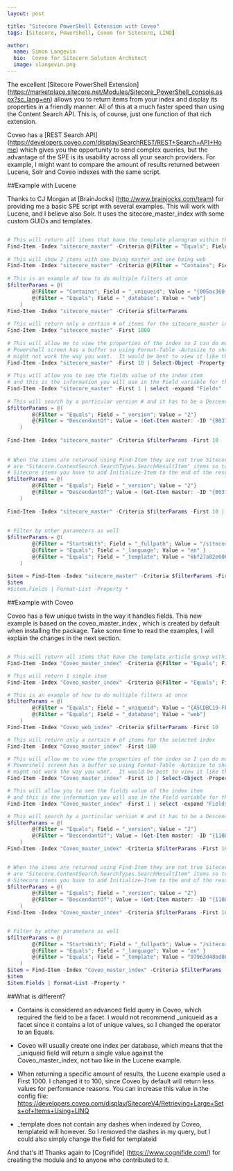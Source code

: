 ```yaml
---
layout: post

title: "Sitecore PowerShell Extension with Coveo"
tags: [Sitecore, PowerShell, Coveo for Sitecore, LINQ]

author:
  name: Simon Langevin
  bio:  Coveo for Sitecore Solution Architect
  image: slangevin.png
---
```


The excellent [Sitecore PowerShell Extension]  (https://marketplace.sitecore.net/Modules/Sitecore_PowerShell_console.aspx?sc_lang=en) allows you to return items from your index and display its properties in a friendly manner. All of this at a much faster speed than using the Content Search API. This is, of course, just one function of that rich extension.

<!-- more -->

Coveo has a [REST Search API] (https://developers.coveo.com/display/SearchREST/REST+Search+API+Home) which gives you the opportunity to send complex queries, but the advantage of the SPE is its usability across all your search providers. For example, I might want to compare the amount of results returned between Lucene, Solr and Coveo indexes with the same script. 

##Example with Lucene

Thanks to CJ Morgan at [BrainJocks] (http://www.brainjocks.com/team) for providing me a basic SPE script with several examples.
This will work with Lucene, and I believe also Solr. It uses the sitecore_master_index with some custom GUIDs and templates.

```powershell

# This will return all items that have the template planogram within the the index sitecore_master
Find-Item -Index "sitecore_master" -Criteria @{Filter = "Equals"; Field = "_templatename"; Value = "Planogram"} 
 
# This will show 2 items with one being master and one being web
Find-Item -Index "sitecore_master" -Criteria @{Filter = "Contains"; Field = "_uniqueid"; Value = "{005ac360-4daa-4de7-b158-88b193f8f5bc}"}
 
# This is an example of how to do multiple filters at once
$filterParams = @(
        @{Filter = "Contains"; Field = "_uniqueid"; Value = "{005ac360-4daa-4de7-b158-88b193f8f5bc}"},
        @{Filter = "Equals"; Field = "_database"; Value = "web"}
    )   
Find-Item -Index "sitecore_master" -Criteria $filterParams
 
# This will return only a certain # of items for the sitecore_master index
Find-Item -Index "sitecore_master" -First 1000
 
# This will allow me to view the properties of the index so I can do more work on it
# Powershell screen has a buffer so using Format-Table -Autosize to show it horizontally
# might not work the way you want.  It would be best to view it like this and then filter from there
Find-Item -Index "sitecore_master" -First 10 | Select-Object -Property *
 
# This will allow you to see the fields value of the index item
# and this is the information you will use in the Field variable for the Filter
Find-Item -Index "sitecore_master" -First 1 | select -expand "Fields"
 
# This will search by a particular version # and it has to be a Descendant of the items
$filterParams = @(
        @{Filter = "Equals"; Field = "_version"; Value = "2"}
        @{Filter = "DescendantOf"; Value = (Get-Item master: -ID "{B03731AD-B04C-41B6-944C-D21BBC5926D4}") }
    )
 
Find-Item -Index "sitecore_master" -Criteria $filterParams -First 10
 
 
# When the items are returned using Find-Item they are not true Sitecore Items but instead
# are "Sitecore.ContentSearch.SearchTypes.SearchResultItem" items so to make them into regular
# Sitecore items you have to add Initialize-Item to the end of the results like below
$filterParams = @(
        @{Filter = "Equals"; Field = "_version"; Value = "2"}
        @{Filter = "DescendantOf"; Value = (Get-Item master: -ID "{B03731AD-B04C-41B6-944C-D21BBC5926D4}") }
    )
 
Find-Item -Index "sitecore_master" -Criteria $filterParams -First 10 | Initialize-Item
 
 
# Filter by other parameters as well
$filterParams = @(
        @{Filter = "StartsWith"; Field = "_fullpath"; Value = "/sitecore/content/Markets/301UnitedStates_301/Snippets/Detailed Business Reviews"}
        @{Filter = "Equals"; Field = "_language"; Value = "en" }
        @{Filter = "Equals"; Field = "_template"; Value = "6bf27a02e6064608b7d3f02ea3a30955"}
    )
 
$item = Find-Item -Index "sitecore_master" -Criteria $filterParams -First 10 #| Initialize-Item
$item
#$item.Fields | Format-List -Property *


```

##Example with Coveo

Coveo has a few unique twists in the way it handles fields. This new example is based on the coveo_master_index , which is created by default when installing the package. Take some time to read the examples, I will explain the changes in the next section.

```powershell

# This will return all items that have the template article group within the the index Coveo Master
Find-Item -Index "Coveo_master_index" -Criteria @{Filter = "Equals"; Field = "_templatename"; Value = "Article Group"} 

# This will return 1 single item
Find-Item -Index "Coveo_master_index" -Criteria @{Filter = "Equals"; Field = "_uniqueid"; Value = "{A5CDBC19-FFEA-4801-81A6-2B87F318B275}"}

# This is an example of how to do multiple filters at once
$filterParams = @(
        @{Filter = "Equals"; Field = "_uniqueid"; Value = "{A5CDBC19-FFEA-4801-81A6-2B87F318B275}"},
        @{Filter = "Equals"; Field = "_database"; Value = "web"}
    )
Find-Item -Index "Coveo_web_index" -Criteria $filterParams -First 10

# This will return only a certain # of items for the selected index
Find-Item -Index "Coveo_master_index" -First 100

# This will allow me to view the properties of the index so I can do more work on it
# Powershell screen has a buffer so using Format-Table -Autosize to show it horizontally
# might not work the way you want.  It would be best to view it like this and then filter from there
Find-Item -Index "Coveo_master_index" -First 10 | Select-Object -Property *

# This will allow you to see the fields value of the index item
# and this is the information you will use in the Field variable for the Filter
Find-Item -Index "Coveo_master_index" -First 1 | select -expand "Fields"

# This will search by a particular version # and it has to be a Descendant of the items
$filterParams = @(
        @{Filter = "Equals"; Field = "_version"; Value = "2"}
        @{Filter = "DescendantOf"; Value = (Get-Item master: -ID "{110D559F-DEA5-42EA-9C1C-8A5DF7E70EF9}") }
    )
Find-Item -Index "Coveo_master_index" -Criteria $filterParams -First 10


# When the items are returned using Find-Item they are not true Sitecore Items but instead
# are "Sitecore.ContentSearch.SearchTypes.SearchResultItem" items so to make them into regular
# Sitecore items you have to add Initialize-Item to the end of the results like below
$filterParams = @(
        @{Filter = "Equals"; Field = "_version"; Value = "2"}
        @{Filter = "DescendantOf"; Value = (Get-Item master: -ID "{110D559F-DEA5-42EA-9C1C-8A5DF7E70EF9}") }
    )
Find-Item -Index "Coveo_master_index" -Criteria $filterParams -First 10 | Initialize-Item


# Filter by other parameters as well
$filterParams = @(
        @{Filter = "StartsWith"; Field = "_fullpath"; Value = "/sitecore/content/Home/Team/Brandon-Royal"}
        @{Filter = "Equals"; Field = "_language"; Value = "en" }
        @{Filter = "Equals"; Field = "_template"; Value = "97963d48bd0646ca8279cd2ba3c7aa36"}
    )
$item = Find-Item -Index "Coveo_master_index" -Criteria $filterParams -First 10 | Initialize-Item
$item
$item.Fields | Format-List -Property *


```

##What is different?


* Contains is considered an advanced field query in Coveo, which required the field to be a facet. I would not recommend _uniqueid as a facet since it contains a lot of unique values, so I changed the operator to an Equals.

* Coveo will usually create one index per database, which means that the _uniqueid field will return a single value against the Coveo_master_index, not two like in the Lucene example.

* When returning a specific amount of results, the Lucene example used a First 1000. I changed it to 100, since Coveo by default will return less values for performance reasons. You can increase this value in the config file: https://developers.coveo.com/display/SitecoreV4/Retrieving+Large+Sets+of+Items+Using+LINQ

* _template does not contain any dashes when indexed by Coveo, templateid will however. So I removed the dashes in my query, but I could also simply change the field for templateid

And that's it! Thanks again to [Cognifide] (https://www.cognifide.com/) for creating the module and to anyone who contributed to it.

